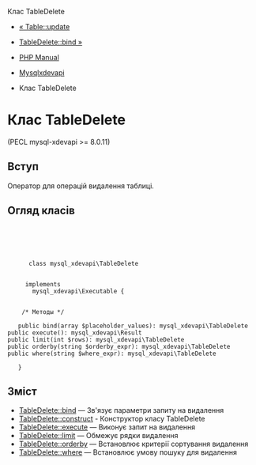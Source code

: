 Клас TableDelete

-   [« Table::update](mysql-xdevapi-table.update.html)
    
-   [TableDelete::bind »](mysql-xdevapi-tabledelete.bind.html)
    
-   [PHP Manual](index.html)
    
-   [Mysqlxdevapi](book.mysql-xdevapi.html)
    
-   Клас TableDelete
    

# Клас TableDelete

(PECL mysql-xdevapi >= 8.0.11)

## Вступ

Оператор для операцій видалення таблиці.

## Огляд класів

```classsynopsis



    
     
      class mysql_xdevapi\TableDelete
     

     implements 
       mysql_xdevapi\Executable {


    /* Методы */
    
   public bind(array $placeholder_values): mysql_xdevapi\TableDelete
public execute(): mysql_xdevapi\Result
public limit(int $rows): mysql_xdevapi\TableDelete
public orderby(string $orderby_expr): mysql_xdevapi\TableDelete
public where(string $where_expr): mysql_xdevapi\TableDelete

   }
```

## Зміст

-   [TableDelete::bind](mysql-xdevapi-tabledelete.bind.html) — Зв'язує параметри запиту на видалення
-   [TableDelete::construct](mysql-xdevapi-tabledelete.construct.html) - Конструктор класу TableDelete
-   [TableDelete::execute](mysql-xdevapi-tabledelete.execute.html) — Виконує запит на видалення
-   [TableDelete::limit](mysql-xdevapi-tabledelete.limit.html) — Обмежує рядки видалення
-   [TableDelete::orderby](mysql-xdevapi-tabledelete.orderby.html) — Встановлює критерії сортування видалення
-   [TableDelete::where](mysql-xdevapi-tabledelete.where.html) — Встановлює умову пошуку для видалення